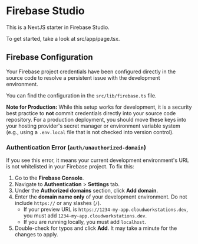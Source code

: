 # Firebase Studio

This is a NextJS starter in Firebase Studio.

To get started, take a look at src/app/page.tsx.

## Firebase Configuration

Your Firebase project credentials have been configured directly in the source code to resolve a persistent issue with the development environment.

You can find the configuration in the `src/lib/firebase.ts` file.

**Note for Production:** While this setup works for development, it is a security best practice to **not** commit credentials directly into your source code repository. For a production deployment, you should move these keys into your hosting provider's secret manager or environment variable system (e.g., using a `.env.local` file that is not checked into version control).

### Authentication Error (`auth/unauthorized-domain`)

If you see this error, it means your current development environment's URL is not whitelisted in your Firebase project. To fix this:
1. Go to the **Firebase Console**.
2. Navigate to **Authentication** > **Settings** tab.
3. Under the **Authorized domains** section, click **Add domain**.
4. Enter the **domain name only** of your development environment. Do not include `https://` or any slashes (`/`).
   - If your preview URL is `https://1234-my-app.cloudworkstations.dev`, you must add `1234-my-app.cloudworkstations.dev`.
   - If you are running locally, you must add `localhost`.
5. Double-check for typos and click **Add**. It may take a minute for the changes to apply.
